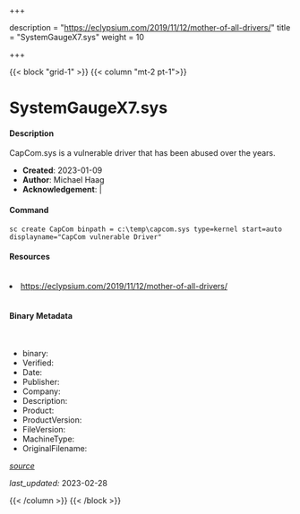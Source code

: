 +++

description = "https://eclypsium.com/2019/11/12/mother-of-all-drivers/"
title = "SystemGaugeX7.sys"
weight = 10

+++


{{< block "grid-1" >}}
{{< column "mt-2 pt-1">}}


# SystemGaugeX7.sys

#### Description

CapCom.sys is a vulnerable driver that has been abused over the years.

- **Created**: 2023-01-09
- **Author**: Michael Haag
- **Acknowledgement**:  | [](https://twitter.com/)

#### Command

```
sc create CapCom binpath = c:\temp\capcom.sys type=kernel start=auto displayname="CapCom vulnerable Driver"
```

#### Resources
<br>


<li><a href=" https://eclypsium.com/2019/11/12/mother-of-all-drivers/"> https://eclypsium.com/2019/11/12/mother-of-all-drivers/</a></li>


<br>


#### Binary Metadata
<br>



- binary: 
- Verified: 
- Date: 
- Publisher: 
- Company: 
- Description: 
- Product: 
- ProductVersion: 
- FileVersion: 
- MachineType: 
- OriginalFilename: 

[*source*](https://github.com/magicsword-io/LOLDrivers/tree/main/yaml/systemgaugex7.sys.yml)

*last_updated:* 2023-02-28


{{< /column >}}
{{< /block >}}
